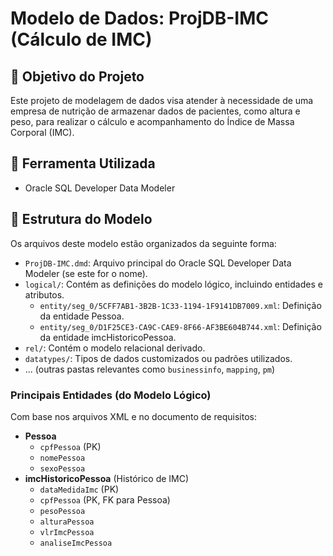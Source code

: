 # Modelo de Dados: ProjDB-IMC (Cálculo de IMC)

## 🎯 Objetivo do Projeto

Este projeto de modelagem de dados visa atender à necessidade de uma empresa de nutrição de armazenar dados de pacientes, como altura e peso, para realizar o cálculo e acompanhamento do Índice de Massa Corporal (IMC).

## 🔧 Ferramenta Utilizada

* Oracle SQL Developer Data Modeler

## 📂 Estrutura do Modelo

Os arquivos deste modelo estão organizados da seguinte forma:

* `ProjDB-IMC.dmd`: Arquivo principal do Oracle SQL Developer Data Modeler (se este for o nome).
* `logical/`: Contém as definições do modelo lógico, incluindo entidades e atributos.
    * `entity/seg_0/5CFF7AB1-3B2B-1C33-1194-1F9141DB7009.xml`: Definição da entidade Pessoa.
    * `entity/seg_0/D1F25CE3-CA9C-CAE9-8F66-AF3BE604B744.xml`: Definição da entidade imcHistoricoPessoa.
* `rel/`: Contém o modelo relacional derivado.
* `datatypes/`: Tipos de dados customizados ou padrões utilizados.
* ... (outras pastas relevantes como `businessinfo`, `mapping`, `pm`)

### Principais Entidades (do Modelo Lógico)

Com base nos arquivos XML e no documento de requisitos:

* **Pessoa**
    * `cpfPessoa` (PK)
    * `nomePessoa`
    * `sexoPessoa`
* **imcHistoricoPessoa** (Histórico de IMC)
    * `dataMedidaImc` (PK)
    * `cpfPessoa` (PK, FK para Pessoa)
    * `pesoPessoa`
    * `alturaPessoa`
    * `vlrImcPessoa`
    * `analiseImcPessoa`
